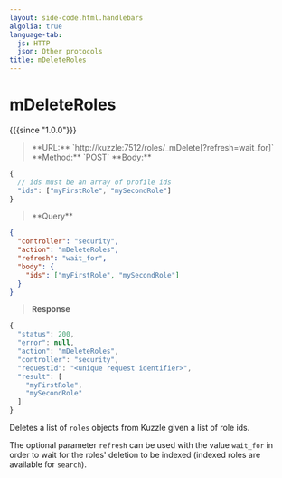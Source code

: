 ```yaml
---
layout: side-code.html.handlebars
algolia: true
language-tab:
  js: HTTP
  json: Other protocols
title: mDeleteRoles
---
```



# mDeleteRoles

{{{since "1.0.0"}}}



<blockquote class="js">
<p>
**URL:** `http://kuzzle:7512/roles/_mDelete[?refresh=wait_for]`  
**Method:** `POST`  
**Body:**
</p>
</blockquote>


```js
{
  // ids must be an array of profile ids
  "ids": ["myFirstRole", "mySecondRole"]
}
```

<blockquote class="json">
<p>
**Query**
</p>
</blockquote>

```json
{
  "controller": "security",
  "action": "mDeleteRoles",
  "refresh": "wait_for",
  "body": {
    "ids": ["myFirstRole", "mySecondRole"]
  }
}
```

>**Response**

```javascript
{
  "status": 200,
  "error": null,
  "action": "mDeleteRoles",
  "controller": "security",
  "requestId": "<unique request identifier>",
  "result": [
    "myFirstRole",
    "mySecondRole"
  ]
}
```

Deletes a list of `roles` objects from Kuzzle given a list of role ids.

The optional parameter `refresh` can be used
with the value `wait_for` in order to wait for the roles' deletion to be indexed (indexed roles are available for `search`).
